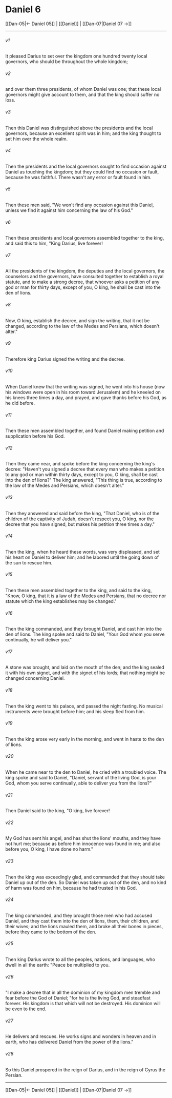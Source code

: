 # Daniel 6

[[Dan-05|← Daniel 05]] | [[Daniel]] | [[Dan-07|Daniel 07 →]]
***



###### v1 
It pleased Darius to set over the kingdom one hundred twenty local governors, who should be throughout the whole kingdom; 

###### v2 
and over them three presidents, of whom Daniel was one; that these local governors might give account to them, and that the king should suffer no loss. 

###### v3 
Then this Daniel was distinguished above the presidents and the local governors, because an excellent spirit was in him; and the king thought to set him over the whole realm. 

###### v4 
Then the presidents and the local governors sought to find occasion against Daniel as touching the kingdom; but they could find no occasion or fault, because he was faithful. There wasn't any error or fault found in him. 

###### v5 
Then these men said, "We won't find any occasion against this Daniel, unless we find it against him concerning the law of his God." 

###### v6 
Then these presidents and local governors assembled together to the king, and said this to him, "King Darius, live forever! 

###### v7 
All the presidents of the kingdom, the deputies and the local governors, the counselors and the governors, have consulted together to establish a royal statute, and to make a strong decree, that whoever asks a petition of any god or man for thirty days, except of you, O king, he shall be cast into the den of lions. 

###### v8 
Now, O king, establish the decree, and sign the writing, that it not be changed, according to the law of the Medes and Persians, which doesn't alter." 

###### v9 
Therefore king Darius signed the writing and the decree. 

###### v10 
When Daniel knew that the writing was signed, he went into his house (now his windows were open in his room toward Jerusalem) and he kneeled on his knees three times a day, and prayed, and gave thanks before his God, as he did before. 

###### v11 
Then these men assembled together, and found Daniel making petition and supplication before his God. 

###### v12 
Then they came near, and spoke before the king concerning the king's decree: "Haven't you signed a decree that every man who makes a petition to any god or man within thirty days, except to you, O king, shall be cast into the den of lions?" The king answered, "This thing is true, according to the law of the Medes and Persians, which doesn't alter." 

###### v13 
Then they answered and said before the king, "That Daniel, who is of the children of the captivity of Judah, doesn't respect you, O king, nor the decree that you have signed, but makes his petition three times a day." 

###### v14 
Then the king, when he heard these words, was very displeased, and set his heart on Daniel to deliver him; and he labored until the going down of the sun to rescue him. 

###### v15 
Then these men assembled together to the king, and said to the king, "Know, O king, that it is a law of the Medes and Persians, that no decree nor statute which the king establishes may be changed." 

###### v16 
Then the king commanded, and they brought Daniel, and cast him into the den of lions. The king spoke and said to Daniel, "Your God whom you serve continually, he will deliver you." 

###### v17 
A stone was brought, and laid on the mouth of the den; and the king sealed it with his own signet, and with the signet of his lords; that nothing might be changed concerning Daniel. 

###### v18 
Then the king went to his palace, and passed the night fasting. No musical instruments were brought before him; and his sleep fled from him. 

###### v19 
Then the king arose very early in the morning, and went in haste to the den of lions. 

###### v20 
When he came near to the den to Daniel, he cried with a troubled voice. The king spoke and said to Daniel, "Daniel, servant of the living God, is your God, whom you serve continually, able to deliver you from the lions?" 

###### v21 
Then Daniel said to the king, "O king, live forever! 

###### v22 
My God has sent his angel, and has shut the lions' mouths, and they have not hurt me; because as before him innocence was found in me; and also before you, O king, I have done no harm." 

###### v23 
Then the king was exceedingly glad, and commanded that they should take Daniel up out of the den. So Daniel was taken up out of the den, and no kind of harm was found on him, because he had trusted in his God. 

###### v24 
The king commanded, and they brought those men who had accused Daniel, and they cast them into the den of lions, them, their children, and their wives; and the lions mauled them, and broke all their bones in pieces, before they came to the bottom of the den. 

###### v25 
Then king Darius wrote to all the peoples, nations, and languages, who dwell in all the earth: "Peace be multiplied to you. 

###### v26 
"I make a decree that in all the dominion of my kingdom men tremble and fear before the God of Daniel; "for he is the living God, and steadfast forever. His kingdom is that which will not be destroyed. His dominion will be even to the end. 

###### v27 
He delivers and rescues. He works signs and wonders in heaven and in earth, who has delivered Daniel from the power of the lions." 

###### v28 
So this Daniel prospered in the reign of Darius, and in the reign of Cyrus the Persian.

***
[[Dan-05|← Daniel 05]] | [[Daniel]] | [[Dan-07|Daniel 07 →]]
